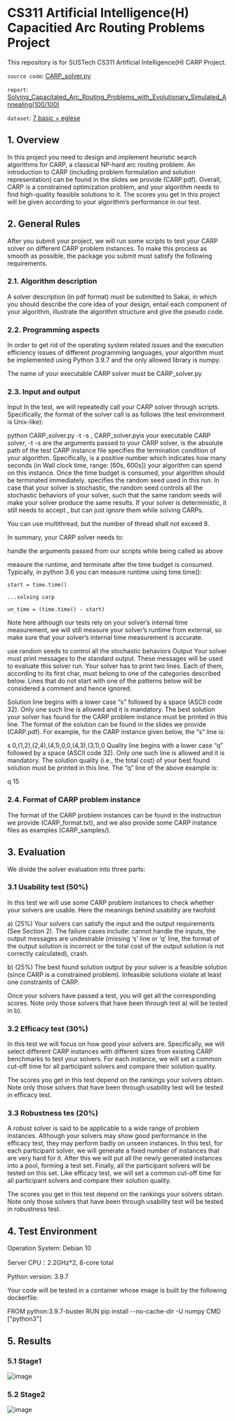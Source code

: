 # CS311 Artificial Intelligence(H) Capacitied Arc Routing Problems Project
This repository is for SUSTech CS311 Artificial Intelligence(H) CARP Project.

`source code`: [CARP_solver.py](https://github.com/0SliverBullet/CS311-Artificial-Intelligence-H-CARP-Project/blob/main/CARP_solver.py)

`report`:  [Solving_Capacitated_Arc_Routing_Problems_with_Evolutionary_Simulated_Annealing(100/100)](https://github.com/0SliverBullet/CS311-Artificial-Intelligence-H-CARP-Project/blob/main/Solving_Capacitated_Arc_Routing_Problems_with_Evolutionary_Simulated_Annealing.pdf)

`dataset`: [7 basic + eglese](https://github.com/0SliverBullet/CS311-Artificial-Intelligence-H-CARP-Project/tree/main/CARP_samples)

## 1. Overview
In this project you need to design and implement heuristic search algorithms for CARP, a classical NP-hard arc routing problem. An introduction to CARP (including problem formulation and solution representation) can be found in the slides we provide (CARP.pdf). Overall, CARP is a constrained optimization problem, and your algorithm needs to find high-quality feasible solutions to it. The scores you get in this project will be given according to your algorithm’s performance in our test.

## 2. General Rules
After you submit your project, we will run some scripts to test your CARP solver on different CARP problem instances. To make this process as smooth as possible, the package you submit must satisfy the following requirements.

### 2.1. Algorithm description
A solver description (in pdf format) must be submitted to Sakai, in which you should describe the core idea of your design, entail each component of your algorithm, illustrate the algorithm structure and give the pseudo code.

### 2.2. Programming aspects
In order to get rid of the operating system related issues and the execution efficiency issues of different programming languages, your algorithm must be implemented using Python 3.9.7 and the only allowed library is numpy.

The name of your executable CARP solver must be CARP_solver.py

### 2.3. Input and output
Input
In the test, we will repeatedly call your CARP solver through scripts. Specifically, the format of the solver call is as follows (the test environment is Unix-like):

python CARP_solver.py <CARP instance file> -t <termination> -s <random seed>
, CARP_solver.pyis your executable CARP solver, <CARP instance file> -t <termination> -s <random seed>are the arguments passed to your CARP solver, <CARP instance file> is the absolute path of the test CARP instance file specifies the termination condition of your algorithm. Specifically, <termination> is a positive number which indicates how many seconds (in Wall clock time, range: [60s, 600s]) your algorithm can spend on this instance. Once the time budget is consumed, your algorithm should be terminated immediately. <random seed> specifies the random seed used in this run. In case that your solver is stochastic, the random seed controls all the stochastic behaviors of your solver, such that the same random seeds will make your solver produce the same results. If your solver is deterministic, it still needs to accept , but can just ignore them while solving CARPs.

You can use multithread, but the number of thread shall not exceed 8.

In summary, your CARP solver needs to:

handle the arguments passed from our scripts while being called as above

measure the runtime, and terminate after the time budget is consumed. Typically, in python 3.6 you can measure runtime using time.time():

    start = time.time()
    
    ...solving carp
    
    un_time = (time.time() - start)
Note here although our tests rely on your solver’s internal time measurement, we will still measure your solver’s runtime from external, so make sure that your solver’s internal time measurement is accurate.

use random seeds to control all the stochastic behaviors
Output
Your solver must print messages to the standard output. These messages will be used to evaluate this solver run. Your solver has to print two lines. Each of them, according to its first char, must belong to one of the categories described below. Lines that do not start with one of the patterns below will be considered a comment and hence ignored.

Solution line begins with a lower case “s” followed by a space (ASCII code 32). Only one such line is allowed and it is mandatory. The best solution your solver has found for the CARP problem instance must be printed in this line. The format of the solution can be found in the slides we provide (CARP.pdf). For example, for the CARP instance given below, the “s” line is:

s 0,(1,2),(2,4),(4,1),0,0,(4,3),(3,1),0
Quality line begins with a lower case “q” followed by a space (ASCII code 32). Only one such line is allowed and it is mandatory. The solution quality (i.e., the total cost) of your best found solution must be printed in this line. The “q” line of the above example is:

q 15
### 2.4. Format of CARP problem instance
The format of the CARP problem instances can be found in the instruction we provide (CARP_format.txt), and we also provide some CARP instance files as examples (CARP_samples/).

## 3. Evaluation
We divide the solver evaluation into three parts:

### 3.1 Usability test (50%)
In this test we will use some CARP problem instances to check whether your solvers are usable. Here the meanings behind usability are twofold:

a) (25%) Your solvers can satisfy the input and the output requirements (See Section 2). The failure cases include: cannot handle the inputs, the output messages are undesirable (missing ‘s’ line or ‘q’ line, the format of the output solution is incorrect or the total cost of the output solution is not correctly calculated), crash.

b) (25%) The best found solution output by your solver is a feasible solution (since CARP is a constrained problem). Infeasible solutions violate at least one constraints of CARP.

Once your solvers have passed a test, you will get all the corresponding scores. Note only those solvers that have been through test a) will be tested in b).

### 3.2 Efficacy test (30%)
In this test we will focus on how good your solvers are. Specifically, we will select different CARP instances with different sizes from existing CARP benchmarks to test your solvers. For each instance, we will set a common cut-off time for all participant solvers and compare their solution quality.

The scores you get in this test depend on the rankings your solvers obtain. Note only those solvers that have been through usability test will be tested in efficacy test.

### 3.3 Robustness tes (20%)
A robust solver is said to be applicable to a wide range of problem instances. Although your solvers may show good performance in the efficacy test, they may perform badly on unseen instances. In this test, for each participant solver, we will generate a fixed number of instances that are very hard for it. After this we will put all the newly generated instances into a pool, forming a test set. Finally, all the participant solvers will be tested on this set. Like efficacy test, we will set a common cut-off time for all participant solvers and compare their solution quality.

The scores you get in this test depend on the rankings your solvers obtain. Note only those solvers that have been through usability test will be tested in robustness test.

## 4. Test Environment
Operation System: Debian 10

Server CPU：2.2GHz*2, 8-core total

Python version: 3.9.7

Your code will be tested in a container whose image is built by the following dockerfile:

FROM python:3.9.7-buster
RUN pip install --no-cache-dir -U numpy
CMD ["python3"]

## 5. Results
### 5.1 Stage1
![image](https://github.com/0SliverBullet/CS311-Artificial-Intelligence-H-CARP-Project/assets/110400562/6880f0d7-bed8-442b-9410-cd2e971e086b)
### 5.2 Stage2
![image](https://github.com/0SliverBullet/CS311-Artificial-Intelligence-H-CARP-Project/assets/110400562/7a309bc0-cb82-48aa-a1ee-e0c09940a856)

